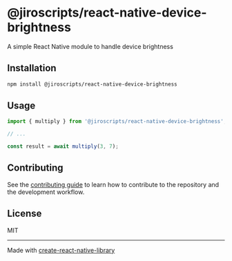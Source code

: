 # @jiroscripts/react-native-device-brightness

A simple React Native module to handle device brightness

## Installation

```sh
npm install @jiroscripts/react-native-device-brightness
```

## Usage


```js
import { multiply } from '@jiroscripts/react-native-device-brightness';

// ...

const result = await multiply(3, 7);
```


## Contributing

See the [contributing guide](CONTRIBUTING.md) to learn how to contribute to the repository and the development workflow.

## License

MIT

---

Made with [create-react-native-library](https://github.com/callstack/react-native-builder-bob)
